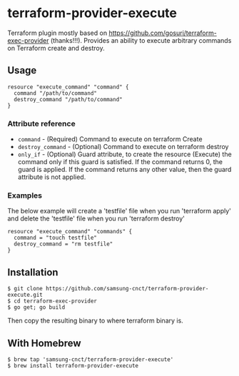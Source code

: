 # terraform-provider-execute

Terraform plugin mostly based on https://github.com/gosuri/terraform-exec-provider (thanks!!!). Provides an ability to execute arbitrary commands on Terraform create and destroy.

## Usage

    resource "execute_command" "command" {
      command "/path/to/command"
      destroy_command "/path/to/command"
    }

### Attribute reference

* `command` - (Required) Command to execute on terraform Create
* `destroy_command` - (Optional) Command to execute on terraform destroy
* `only_if` - (Optional) Guard attribute, to create the resource (Execute) the command only if this guard is satisfied. If the command returns 0, the guard is applied. If the command returns any other value, then the guard attribute is not applied.


### Examples

The below example will create a 'testfile' file when you run 'terraform apply' and delete the 'testfile' file when you run 'terraform destroy'

    resource "execute_command" "commands" {
      command = "touch testfile"
      destroy_command = "rm testfile"
    }

## Installation

    $ git clone https://github.com/samsung-cnct/terraform-provider-execute.git
    $ cd terraform-exec-provider
    $ go get; go build

Then copy the resulting binary to where terraform binary is.

## With Homebrew

    $ brew tap 'samsung-cnct/terraform-provider-execute'
    $ brew install terraform-provider-execute
